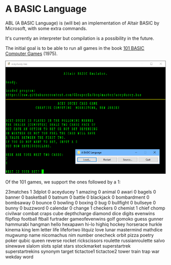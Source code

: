 # A BASIC Language

ABL (A BASIC Language) is (will be) an implementation of Altair BASIC by Microsoft, with some extra commands.

It's currently an interpreter but compilation is a possibility in the future.

The initial goal is to be able to run all games in the book [101 BASIC Computer Games](http://www.bitsavers.org/pdf/dec/_Books/101_BASIC_Computer_Games_Mar75.pdf) (1975).

![Screenshot](https://raw.githubusercontent.com/tomas-hakansson/A-BASIC-Language/master/screenshot20220811.jpg)

Of the 101 games, we support the ones followed by a 1:

23matches   1
3dplot      0
aceyducey   1
amazing     0
animal      0
awari       0
bagels      0
banner      0
basketball  0
batnum      0
battle      0
blackjack   0
bombardment 0
bombsaway   0
bounce      0
bowling     0
boxing      0
bug         0
bullfight   0
bullseye    0
bunny       0
buzzword    0
calendar    0
change      1
checkers    0
chemist     1
chief
chomp
civilwar
combat
craps
cube
depthcharge
diamond
dice
digits
evenwins
flipflop
football
ftball
furtrader
gameofevenwins
golf
gomoko
guess
gunner
hammurabi
hangman
hello
hexapawn
hi-lo
highiq
hockey
horserace
hurkle
kinema
king
lem
letter
life
lifefortwo
litquiz
love
lunar
mastermind
mathdice
mugwump
name
nicomachus
nim
number
onecheck
orbit
pizza
poetry
poker
qubic
queen
reverse
rocket
rickscissors
roulette
russianroulette
salvo
sinewave
slalom
slots
splat
stars
stockmarket
superstartrek
superstartrekins
synonym
target
tictactoe1
tictactoe2
tower
train
trap
war
wekday
word
